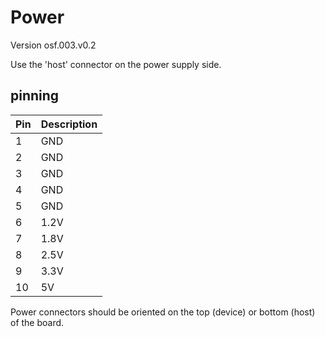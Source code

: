 # Power
Version osf.003.v0.2

Use the 'host' connector on the power supply side.
## pinning

| Pin | Description |
| --- | ----------- |
| 1   | GND         |
| 2   | GND |
| 3   | GND |
| 4   | GND |
| 5   | GND |
| 6   | 1.2V |
| 7   | 1.8V |
| 8   | 2.5V |
| 9   | 3.3V |
| 10  | 5V   |


 Power connectors should be oriented on the top (device) or bottom (host) of the board. 
